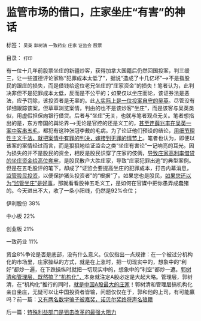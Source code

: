 # 监管市场的借口，庄家坐庄“有害”的神话

标签： `吴英` `郭树清` `一致药业` `庄家` `证监会` `股票` 

目录： `打印`

有一位十几年前股票坐庄的新疆炒客，获得加拿大国籍后仍然回国投案，判三缓三，让一些道德评论家称“犯罪成本太低了”，据说“造成了十几亿坏”——>不是指股民的跟庄的损失，而是借钱给这位老兄坐庄的“庄家资金”的损失！笔者认为，此判决非但不是犯罪成本太低，反而是不公平的；如果仅以坐庄而论，该证券法是恶法，应予罚除，该投资者是无辜的。此[人实际上是一位投案自守的吴英](../../../2012/6/10/为什么金融秩序Order吴英该死.md)。尽管没有详细跟踪该案，但草草浏览案情，判由的也不是该炒客“坐庄”，而是该客与吴英类似，用虚假担保向银行借贷。后者与“坐庄”无关，也就与笔者观点无关。笔者想指出的是，东方帝国的舆论界——>无论是官控的还是义工的，[甚至连薛兆丰在吴英一案中客串五毛](../../../2012/6/10/薛兆丰先生的权威型大脑和吴英案的大字报.md)，都犯有这种张冠李戴的毛病。为了论证他们预设的结论，[用细节理性主义手法，就把案情中有罪的判决，嫁接到无罪的情节上](../../../2009/6/16/三脚猫的真理观和独脚龙.md)。笔者也认为，即便以该案的案情经过而言，而是狠狠地给证监会之类“坐庄有害论”一记响亮的耳光。因为损失的并不是股民的资金，相反是股民识穿了庄家的伎俩，[导致庄家高利率借贷的坐庄资金给高位套牢](../../../2011/9/15/内幕消息操纵不了市场.md)，是股民散户大胜庄家，导致“庄家犯罪出逃”的典型案例。但是在五毛股评的笔下，却成了“证监会要提高坐庄的犯罪成本，打击内幕消息，[监管股民投资](../../../2012/10/6/长子继承权意味着政府干预,监管的本质就是长子继承权.md)，以便保护猪头投资者”的“根据”了。如果您也是股民，[如果您还以为“监管坐庄”是好事](../../../2012/9/24/小贩民营能坑你几个钱？苏联崩溃的大熊市.md)，那就看看股神五毛义工，是如何在官媒中把你愚弄成蠢猪的。今天进出不大，收了一条小阳线，仍然是92%仓位；

伊利股份 38%

中小板 22%

创业板 21%

一致药业 11%

资金8%争论是否是底部，没有什么意义。仅仅指出一点规律：在一个被过分机构化的市场里，庄家操纵的方式，就是在上涨时，把一切现实中的，想象中的“利好”都炒一遍，在下跌操纵时就把一切现实中的，想象中的“利空”都炒一遭。[郭树清和管理层，既然搞了“机构化”，](../../../2012/10/15/基金在“现货＋期货”中的倾轧，证监会对大熊市负主要责任.md)本身就注定A股必定是大起大略。管理层，郭树清，在“机构化”推行的同时，[就是中国A股最大的庄家](../../../2007/8/30/谁是中国股市最大的庄家.md)！郭树清和管理层搞机构化亲自坐庄，无疑可以让中国投资者皆输，问题仅仅在于，郭和他的上司，有可能赢吗？前一篇：[又有两名数学骗子被嘉奖，诺贝尔奖终将声名狼籍](../../../2012/10/16/又有两名数学骗子被嘉奖，诺贝尔奖终将声名狼籍.md)

后一篇：[特殊利益部门是狙击改革的最强大阻力](../../../2012/10/17/特殊利益部门是狙击改革的最强大阻力.md)